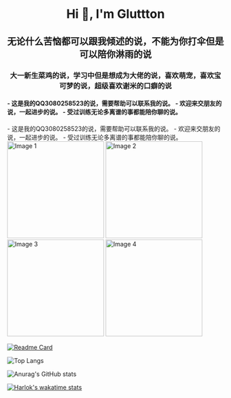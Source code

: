 
<h1 align="center">Hi 👋, I'm Gluttton</h1>
<h2 align="center">无论什么苦恼都可以跟我倾述的说，不能为你打伞但是可以陪你淋雨的说 </h2>
<h3 align="center">大一新生菜鸡的说，学习中但是想成为大佬的说，喜欢萌宠，喜欢宝可梦的说，超级喜欢谢米的口癖的说</h3>
<h4 align="cen">
- 这是我的QQ3080258523的说，需要帮助可以联系我的说。
- 欢迎来交朋友的说，一起进步的说。
- 受过训练无论多离谱的事都能陪你聊的说。
</h4>
- 这是我的QQ3080258523的说，需要帮助可以联系我的说。
- 欢迎来交朋友的说，一起进步的说。
- 受过训练无论多离谱的事都能陪你聊的说。

<div>
  <img src="https://github.com/KayCHENvip/KayCHENvip/assets/128878325/67baa91a-0302-4246-85ae-a3955790e2cf" alt="Image 1" style="width: 225px; height: 225px;">
  <img src="https://github.com/KayCHENvip/KayCHENvip/assets/128878325/c9a38769-4555-49c2-a89a-08add65d4401" alt="Image 2" style="width: 225px; height: 225px;">
  <img src="https://github.com/KayCHENvip/KayCHENvip/assets/128878325/35be0c28-f447-47a4-9a2f-1ecd4239e191" alt="Image 3" style="width: 225px; height: 225px;">
  <img src="https://github.com/KayCHENvip/KayCHENvip/assets/128878325/b423b11f-a985-456f-a2ec-62680de5c407" alt="Image 4" style="width: 225px; height: 225px;">
</div>




[![Readme Card](https://github-readme-stats.vercel.app/api/pin/?username=KayCHENvip&repo=vulnerability-poc)](https://github.com/KayCHENvip/vulnerability-poc)&nbsp;&nbsp;&nbsp;

![Top Langs](https://github-readme-stats.vercel.app/api/top-langs/?username=KayCHENvip&layout=compact)

![Anurag's GitHub stats](https://github-readme-stats.vercel.app/api?username=KayCHENvip&show_icons=true&theme=synthwave)

[![Harlok's wakatime stats](https://github-readme-stats.vercel.app/api/wakatime?username=KayCHENvip\&layout=compact)](https://wakatime.com/@KayCHENvip)&nbsp;&nbsp;&nbsp;&nbsp;&nbsp;&nbsp;






